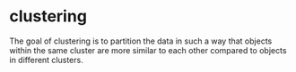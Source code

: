 # clustering
The goal of clustering is to partition the data in such a way that objects within the same cluster are more similar to each other compared to objects in different clusters.
